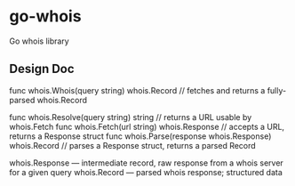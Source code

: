 # go-whois

Go whois library

## Design Doc

func whois.Whois(query string) whois.Record             // fetches and returns a fully-parsed whois.Record

func whois.Resolve(query string) string                 // returns a URL usable by whois.Fetch
func whois.Fetch(url string) whois.Response             // accepts a URL, returns a Response struct
func whois.Parse(response whois.Response) whois.Record  // parses a Response struct, returns a parsed Record

whois.Response — intermediate record, raw response from a whois server for a given query
whois.Record — parsed whois response; structured data
